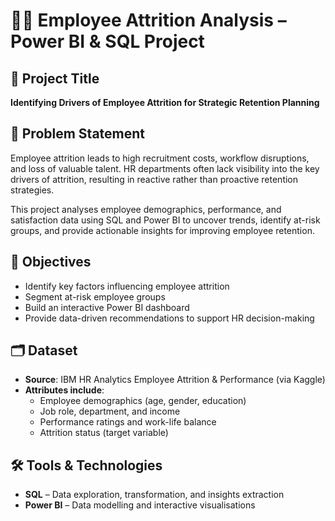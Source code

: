 # 🧑‍💼 Employee Attrition Analysis – Power BI & SQL Project

## 📌 Project Title
**Identifying Drivers of Employee Attrition for Strategic Retention Planning**

## 📝 Problem Statement
Employee attrition leads to high recruitment costs, workflow disruptions, and loss of valuable talent. HR departments often lack visibility into the key drivers of attrition, resulting in reactive rather than proactive retention strategies.

This project analyses employee demographics, performance, and satisfaction data using SQL and Power BI to uncover trends, identify at-risk groups, and provide actionable insights for improving employee retention.

## 🎯 Objectives
- Identify key factors influencing employee attrition  
- Segment at-risk employee groups  
- Build an interactive Power BI dashboard  
- Provide data-driven recommendations to support HR decision-making

## 🗂️ Dataset
- **Source**: IBM HR Analytics Employee Attrition & Performance (via Kaggle)  
- **Attributes include**:
  - Employee demographics (age, gender, education)
  - Job role, department, and income
  - Performance ratings and work-life balance
  - Attrition status (target variable)

## 🛠 Tools & Technologies
- **SQL** – Data exploration, transformation, and insights extraction  
- **Power BI** – Data modelling and interactive visualisations  
